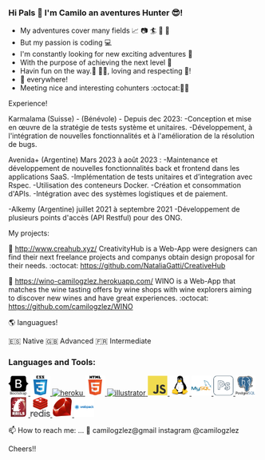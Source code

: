 ### Hi Pals 👋 I'm Camilo an aventures Hunter :sunglasses:!
- My adventures cover many fields :chart_with_upwards_trend: :camera: :surfer: :mount_fuji: :runner: 
- But my passion is coding :computer:
- I'm constantly looking for new exciting adventures 🤔 
- With the purpose of achieving the next level :rocket: 
- Havin fun on the way.:see_no_evil: :hear_no_evil::speak_no_evil:, loving and respecting :evergreen_tree:!
- :bicyclist: everywhere!
- Meeting nice and interesting cohunters :octocat::man_with_gua_pi_mao::princess:

Experience!

Karmalama (Suisse) - (Bénévole) - Depuis dec 2023: 
-Conception et mise en œuvre de la stratégie de tests système et unitaires. 
-Développement, à l'intégration de nouvelles fonctionnalités et à l'amélioration de la résolution de bugs. 

Avenida+ (Argentine) Mars 2023 à août 2023 : 
-Maintenance et développement de nouvelles fonctionnalités back et frontend dans les applications SaaS.
-Implémentation de tests unitaires et d’integration avec Rspec. 
-Utilisation des conteneurs Docker. 
-Création et consommation d'APIs. 
-Intégration avec des systèmes logistiques et de paiement.

-Alkemy (Argentine) juillet 2021 à septembre 2021 
-Développement de plusieurs points d'accès (API Restful) pour des ONG.

My projects:

:art: http://www.creahub.xyz/
CreativityHub is a Web-App were designers can find their next freelance projects and companys obtain design proposal for their needs. 
:octocat: https://github.com/NataliaGatti/CreativeHub

:wine_glass: https://wino-camilogzlez.herokuapp.com/ 
WINO is a Web-App that matches the wine tasting offers by wine shops with wine explorers aiming to discover new wines and have great experiences.
:octocat: https://github.com/camilogzlez/WINO 

:earth_americas: languagues!

:es: Native
:gb: Advanced
:fr: Intermediate

<h3 align="left">Languages and Tools:</h3>
<p align="left"> <a href="https://getbootstrap.com" target="_blank"> <img src="https://raw.githubusercontent.com/devicons/devicon/master/icons/bootstrap/bootstrap-plain-wordmark.svg" alt="bootstrap" width="40" height="40"/> </a> <a href="https://www.w3schools.com/css/" target="_blank"> <img src="https://raw.githubusercontent.com/devicons/devicon/master/icons/css3/css3-original-wordmark.svg" alt="css3" width="40" height="40"/> </a> <a href="https://heroku.com" target="_blank"> <img src="https://www.vectorlogo.zone/logos/heroku/heroku-icon.svg" alt="heroku" width="40" height="40"/> </a> <a href="https://www.w3.org/html/" target="_blank"> <img src="https://raw.githubusercontent.com/devicons/devicon/master/icons/html5/html5-original-wordmark.svg" alt="html5" width="40" height="40"/> </a> <a href="https://www.adobe.com/in/products/illustrator.html" target="_blank"> <img src="https://www.vectorlogo.zone/logos/adobe_illustrator/adobe_illustrator-icon.svg" alt="illustrator" width="40" height="40"/> </a> <a href="https://developer.mozilla.org/en-US/docs/Web/JavaScript" target="_blank"> <img src="https://raw.githubusercontent.com/devicons/devicon/master/icons/javascript/javascript-original.svg" alt="javascript" width="40" height="40"/> </a> <a href="https://www.linux.org/" target="_blank"> <img src="https://raw.githubusercontent.com/devicons/devicon/master/icons/linux/linux-original.svg" alt="linux" width="40" height="40"/> </a> <a href="https://www.mysql.com/" target="_blank"> <img src="https://raw.githubusercontent.com/devicons/devicon/master/icons/mysql/mysql-original-wordmark.svg" alt="mysql" width="40" height="40"/> </a> <a href="https://www.photoshop.com/en" target="_blank"> <img src="https://raw.githubusercontent.com/devicons/devicon/master/icons/photoshop/photoshop-line.svg" alt="photoshop" width="40" height="40"/> </a> <a href="https://www.postgresql.org" target="_blank"> <img src="https://raw.githubusercontent.com/devicons/devicon/master/icons/postgresql/postgresql-original-wordmark.svg" alt="postgresql" width="40" height="40"/> </a> <a href="https://rubyonrails.org" target="_blank"> <img src="https://raw.githubusercontent.com/devicons/devicon/master/icons/rails/rails-original-wordmark.svg" alt="rails" width="40" height="40"/> </a> <a href="https://redis.io" target="_blank"> <img src="https://raw.githubusercontent.com/devicons/devicon/master/icons/redis/redis-original-wordmark.svg" alt="redis" width="40" height="40"/> </a> <a href="https://www.ruby-lang.org/en/" target="_blank"> <img src="https://raw.githubusercontent.com/devicons/devicon/master/icons/ruby/ruby-original.svg" alt="ruby" width="40" height="40"/> </a> <a href="https://webpack.js.org" target="_blank"> <img src="https://raw.githubusercontent.com/devicons/devicon/d00d0969292a6569d45b06d3f350f463a0107b0d/icons/webpack/webpack-original-wordmark.svg" alt="webpack" width="40" height="40"/> </a> </p>


 📫 How to reach me: ...
:email: camilogzlez@gmail
instagram @camilogzlez

Cheers!!

